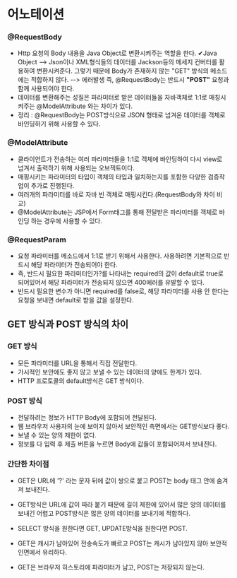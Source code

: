 # 어노테이션

### @RequestBody
* Http 요청의 Body 내용을 Java Object로 변환시켜주는 역할을 한다. ✔Java Object --> Json이나 XML형식들의 데이터를 Jackson등의 메세지 컨버터를 활용하여 변환시켜준다.
  그렇기 때문에 Body가 존재하지 않는 "GET" 방식의 메소드에는 적합하지 않다. --> 에러발생
  즉, @RequestBody는 반드시 __"POST"__ 요청과 함께 사용되어야 한다.
* 데이터를 변환해주는 성질은 파라미터로 받은 데이터들을 자바객체로 1:1로 매칭시켜주는 @ModelAttribute 와는 차이가 있다.
* 정리 : @RequestBody는 POST방식으로 JSON 형태로 넘겨온 데이터를 객체로 바인딩하기 위해 사용할 수 있다.

### @ModelAttribute
* 클라이언트가 전송하는 여러 파라미터들을 1:1로 객체에 바인딩하여 다시 view로 넘겨서 출력하기 위해 사용되는 오브젝트이다.
* 매핑시키는 파라미터의 타입이 객체의 타입과 일치하는지를 포함한 다양한 검증작업이 추가로 진행된다.
* 여러개의 파라미터를 바로 자바 빈 객체로 매핑시킨다.(RequestBody와 차이 비교)
* @ModelAttribute는 JSP에서 Form태그를 통해 전달받은 파라미터를 객체로 바인딩 하는 경우에 사용할 수 있다.

### @RequestParam
* 요청 파라미터를 메소드에서 1:1로 받기 위해서 사용한다. 사용하려면 기본적으로 반드시 해당 파라미터가 전송되어야 한다.
* 즉, 반드시 필요한 파라미터인가?를 나타내는 required의 값이 default로 true로 되어있어서 해당 파라미터가 전송되지 않으면 400에러를 유발할 수 있다.
* 반드시 필요한 변수가 아니면 required를 false로, 해당 파라미터를 사용 안 한다는 요청을 보내면 default로 받을 값을 설정한다.


## GET 방식과 POST 방식의 차이

### GET 방식
* 모든 파라미터를 URL을 통해서 직접 전달한다.
* 가시적인 보안에도 좋지 않고 보낼 수 있는 데이터의 양에도 한계가 있다.
* HTTP 프로토콜의 default방식은 GET 방식이다.

### POST 방식
* 전달하려는 정보가 HTTP Body에 포함되어 전달된다.
* 웹 브라우저 사용자의 눈에 보이지 않아서 보안적인 측면에서는 GET방식보다 좋다.
* 보낼 수 있는 양의 제한이 없다.
* 정보를 다 입력 후 제출 버튼을 누르면 Body에 값들이 포함되어져서 보내진다.

### 간단한 차이점
* GET은 URL에 '?' 라는 문자 뒤에 값이 쌍으로 붙고 POST는 body 태그 안에 숨겨져 보내진다.
* GET방식은 URL에 값이 따라 붙기 때문에 길이 제한에 있어서 많은 양의 데이터를 보내긴 어렵고 POST방식은 많은 양의 데이터를 보내기에 적합하다.

* SELECT 방식을 원한다면 GET, UPDATE방식을 원한다면 POST.
* GET은 캐시가 남아있어 전송속도가 빠르고 POST는 캐시가 남아있지 않아 보안적인면에서 유리하다.
* GET은 브라우저 히스토리에 파라미터가 남고, POST는 저장되지 않는다.
